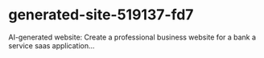 # generated-site-519137-fd7
AI-generated website: Create a professional business website for a bank a service saas application...
